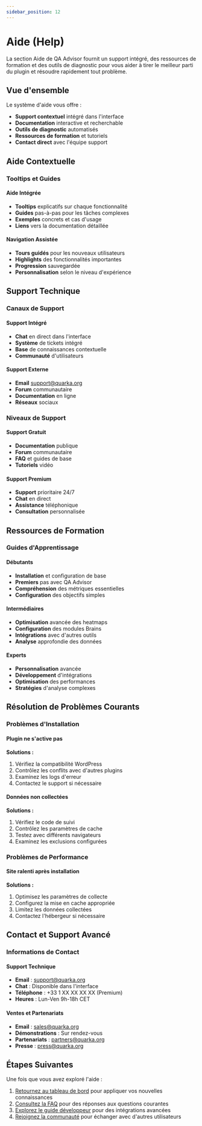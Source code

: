 ```yaml
---
sidebar_position: 12
---
```


# Aide (Help)

La section Aide de QA Advisor fournit un support intégré, des ressources de formation et des outils de diagnostic pour vous aider à tirer le meilleur parti du plugin et résoudre rapidement tout problème.

## Vue d'ensemble

Le système d'aide vous offre :

- **Support contextuel** intégré dans l'interface
- **Documentation** interactive et recherchable
- **Outils de diagnostic** automatisés
- **Ressources de formation** et tutoriels
- **Contact direct** avec l'équipe support

## Aide Contextuelle

### Tooltips et Guides

#### Aide Intégrée
- **Tooltips** explicatifs sur chaque fonctionnalité
- **Guides** pas-à-pas pour les tâches complexes
- **Exemples** concrets et cas d'usage
- **Liens** vers la documentation détaillée

#### Navigation Assistée
- **Tours guidés** pour les nouveaux utilisateurs
- **Highlights** des fonctionnalités importantes
- **Progression** sauvegardée
- **Personnalisation** selon le niveau d'expérience

## Support Technique

### Canaux de Support

#### Support Intégré
- **Chat** en direct dans l'interface
- **Système** de tickets intégré
- **Base** de connaissances contextuelle
- **Communauté** d'utilisateurs

#### Support Externe
- **Email** support@quarka.org
- **Forum** communautaire
- **Documentation** en ligne
- **Réseaux** sociaux

### Niveaux de Support

#### Support Gratuit
- **Documentation** publique
- **Forum** communautaire
- **FAQ** et guides de base
- **Tutoriels** vidéo

#### Support Premium
- **Support** prioritaire 24/7
- **Chat** en direct
- **Assistance** téléphonique
- **Consultation** personnalisée

## Ressources de Formation

### Guides d'Apprentissage

#### Débutants
- **Installation** et configuration de base
- **Premiers** pas avec QA Advisor
- **Compréhension** des métriques essentielles
- **Configuration** des objectifs simples

#### Intermédiaires
- **Optimisation** avancée des heatmaps
- **Configuration** des modules Brains
- **Intégrations** avec d'autres outils
- **Analyse** approfondie des données

#### Experts
- **Personnalisation** avancée
- **Développement** d'intégrations
- **Optimisation** des performances
- **Stratégies** d'analyse complexes

## Résolution de Problèmes Courants

### Problèmes d'Installation

#### Plugin ne s'active pas
**Solutions :**
1. Vérifiez la compatibilité WordPress
2. Contrôlez les conflits avec d'autres plugins
3. Examinez les logs d'erreur
4. Contactez le support si nécessaire

#### Données non collectées
**Solutions :**
1. Vérifiez le code de suivi
2. Contrôlez les paramètres de cache
3. Testez avec différents navigateurs
4. Examinez les exclusions configurées

### Problèmes de Performance

#### Site ralenti après installation
**Solutions :**
1. Optimisez les paramètres de collecte
2. Configurez la mise en cache appropriée
3. Limitez les données collectées
4. Contactez l'hébergeur si nécessaire

## Contact et Support Avancé

### Informations de Contact

#### Support Technique
- **Email** : support@quarka.org
- **Chat** : Disponible dans l'interface
- **Téléphone** : +33 1 XX XX XX XX (Premium)
- **Heures** : Lun-Ven 9h-18h CET

#### Ventes et Partenariats
- **Email** : sales@quarka.org
- **Démonstrations** : Sur rendez-vous
- **Partenariats** : partners@quarka.org
- **Presse** : press@quarka.org

## Étapes Suivantes

Une fois que vous avez exploré l'aide :

1. [Retournez au tableau de bord](/docs/user-manual/screens-and-operations/dashboard) pour appliquer vos nouvelles connaissances
2. [Consultez la FAQ](/docs/faq) pour des réponses aux questions courantes
3. [Explorez le guide développeur](/docs/developer-manual) pour des intégrations avancées
4. [Rejoignez la communauté](https://community.quarka.org) pour échanger avec d'autres utilisateurs
